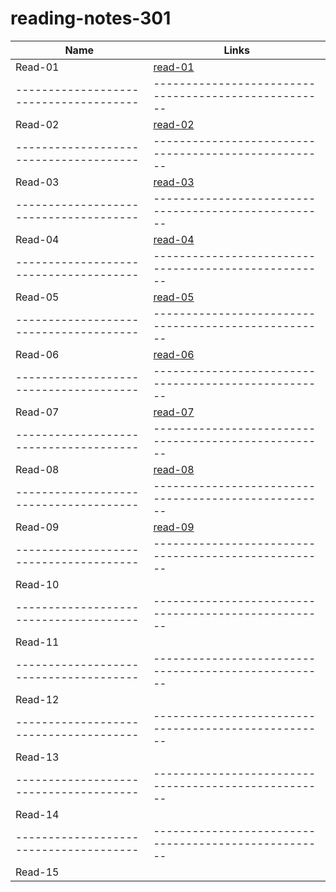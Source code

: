 # reading-notes-301

Name                                  |  Links                                              
--------------------------------------|----------------------------------------------------
Read-01                               | [read-01](https://nermin-nasasra.github.io/reading-notes-301/read-01)
--------------------------------------|----------------------------------------------------
Read-02                               |  [read-02](https://nermin-nasasra.github.io/reading-notes-301/read-02)
--------------------------------------|----------------------------------------------------
Read-03                               | [read-03](https://nermin-nasasra.github.io/reading-notes-301/read-o3)
--------------------------------------|----------------------------------------------------
Read-04                               |  [read-04](https://nermin-nasasra.github.io/reading-notes-301/read-04)
--------------------------------------|----------------------------------------------------
Read-05                               |  [read-05](https://nermin-nasasra.github.io/reading-notes-301/read-05)
--------------------------------------|----------------------------------------------------
Read-06                               |  [read-06](https://nermin-nasasra.github.io/reading-notes-301/read-06)
--------------------------------------|----------------------------------------------------
Read-07                               |  [read-07](https://nermin-nasasra.github.io/reading-notes-301/read-07)
--------------------------------------|----------------------------------------------------
Read-08                               |  [read-08](https://nermin-nasasra.github.io/reading-notes-301/read-08)
--------------------------------------|----------------------------------------------------
Read-09                               | [read-09](https://nermin-nasasra.github.io/reading-notes-301/)
--------------------------------------|----------------------------------------------------
Read-10                               |  
--------------------------------------|----------------------------------------------------
Read-11                               |  
--------------------------------------|----------------------------------------------------
Read-12                               | 
--------------------------------------|----------------------------------------------------
Read-13                               |  
--------------------------------------|----------------------------------------------------
Read-14                               |  
--------------------------------------|----------------------------------------------------
Read-15                               |  

